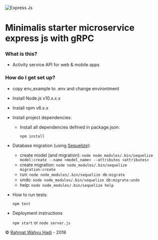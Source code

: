 


![Express Js](https://rishabh.io/recipes/img/004-express-js.png  "Express JS") 

# Minimalis starter microservice express js with gRPC #



### What is this? ###

* Activity service API for web & mobile apps

### How do I get set up? ###
* copy env_example to .env and change environtment

* Install Node.js v10.x.x.x

* Install npm v6.x.x
    
* Install project dependencies:
    
    - Install all dependencies defined in package.json:
    
        `npm install`
    

* Database migration (using [Sequelize](http://docs.sequelizejs.com)):

    - create model (and migration): `node node_modules/.bin/sequelize model:create --name <model_name> --attributes <attributes>`
    - create migration: `node node_modules/.bin/sequelize migration:create`
    - run: `node node_modules/.bin/sequelize db:migrate`
    - undo: `node node_modules/.bin/sequelize db:migrate:undo`
    - help: `node node_modules/.bin/sequelize help`

* How to run tests:

    `npm test`

* Deployment instructions

    `npm start` or `node server.js`    



&copy; [Rahmat Wahyu Hadi](https://github.com/wahyuhadi/) - 2018